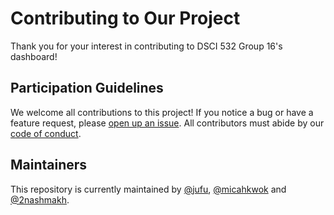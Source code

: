 # Contributing to Our Project
Thank you for your interest in contributing to DSCI 532 Group 16's dashboard!

## Participation Guidelines 
We welcome all contributions to this project! If you notice a bug or have a feature request, please [open up an issue](https://github.com/UBC-MDS/DSCI532-Group16/issues). All contributors must abide by our [code of conduct](https://github.com/UBC-MDS/DSCI532-Group16/blob/main/CODE_OF_CONDUCT.md).

## Maintainers
This repository is currently maintained by [@jufu](https://github.com/jufu), [@micahkwok](https://github.com/micahkwok) and [@2nashmakh](https://github.com/nashmakh).